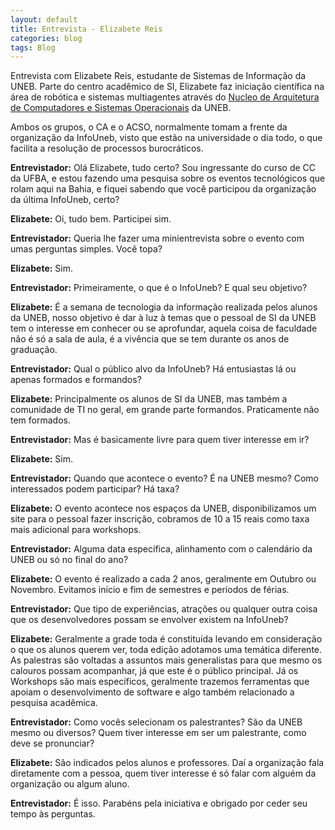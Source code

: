 ```yaml
---
layout: default
title: Entrevista - Elizabete Reis
categories: blog
tags: Blog
---
```


Entrevista com Elizabete Reis, estudante de Sistemas de Informação da UNEB. Parte do centro acadêmico de SI, Elizabete faz iniciação científica na área de robótica e sistemas multiagentes através do [Nucleo de Arquitetura de Computadores e Sistemas Operacionais](http://www.acso.uneb.br/acso/) da UNEB.

Ambos os grupos, o CA e o ACSO, normalmente tomam a frente da organização da InfoUneb, visto que estão na universidade o dia todo, o que facilita a resolução de processos burocráticos.

**Entrevistador:** Olá Elizabete, tudo certo? Sou ingressante do curso de CC da UFBA, e estou fazendo uma pesquisa sobre os eventos tecnológicos que rolam aqui na Bahia, e fiquei sabendo que você participou da organização da última InfoUneb, certo?

**Elizabete:** Oi, tudo bem. Participei sim.

**Entrevistador:** Queria lhe fazer uma minientrevista sobre o evento com umas perguntas simples. Você topa?

**Elizabete:** Sim.

**Entrevistador:** Primeiramente, o que é o InfoUneb? E qual seu objetivo?

**Elizabete:** É a semana de tecnologia da informação realizada pelos alunos da UNEB, nosso objetivo é dar à luz à temas que o pessoal de SI da UNEB tem o interesse em conhecer ou se aprofundar, aquela coisa de faculdade não é só a sala de aula, é a vivência que se tem durante os anos de graduação.

**Entrevistador:** Qual o público alvo da InfoUneb? Há entusiastas lá ou apenas formados e formandos?

**Elizabete:** Principalmente os alunos de SI da UNEB, mas também a comunidade de TI no geral, em grande parte formandos. Praticamente não tem formados.

**Entrevistador:** Mas é basicamente livre para quem tiver interesse em ir?

**Elizabete:** Sim.

**Entrevistador:** Quando que acontece o evento? É na UNEB mesmo? Como interessados podem participar? Há taxa?

**Elizabete:** O evento acontece nos espaços da UNEB, disponibilizamos um site para o pessoal fazer inscrição, cobramos de 10 a 15 reais como taxa mais adicional para workshops.

**Entrevistador:** Alguma data específica, alinhamento com o calendário da UNEB ou só no final do ano?

**Elizabete:** O evento é realizado a cada 2 anos, geralmente em Outubro ou Novembro. Evitamos início e fim de semestres e períodos de férias.

**Entrevistador:** Que tipo de experiências, atrações ou qualquer outra coisa que os desenvolvedores possam se envolver existem na InfoUneb?

**Elizabete:** Geralmente a grade toda é constituída levando em consideração o que os alunos querem ver, toda edição adotamos uma temática diferente. As palestras são voltadas a assuntos mais generalistas para que mesmo os calouros possam acompanhar, já que este é o público principal. Já os Workshops são mais específicos, geralmente trazemos ferramentas que apoiam o desenvolvimento de software e algo também relacionado a pesquisa acadêmica.

**Entrevistador:** Como vocês selecionam os palestrantes? São da UNEB mesmo ou diversos? Quem tiver interesse em ser um palestrante, como deve se pronunciar?

**Elizabete:** São indicados pelos alunos e professores. Daí a organização fala diretamente com a pessoa, quem tiver interesse é só falar com alguém da organização ou algum aluno.

**Entrevistador:** É isso. Parabéns pela iniciativa e obrigado por ceder seu tempo às perguntas.
